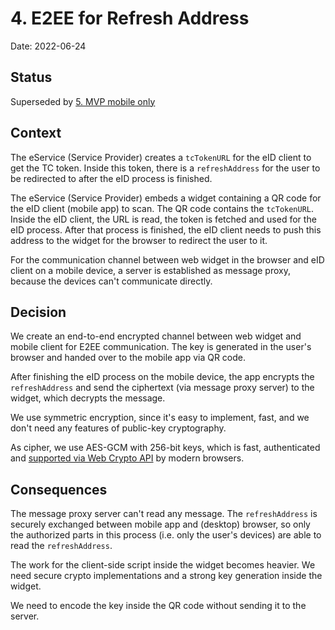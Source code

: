 # 4. E2EE for Refresh Address

Date: 2022-06-24

## Status

Superseded by [5. MVP mobile only](0005-mvp-mobile-only.md)

## Context

The eService (Service Provider) creates a `tcTokenURL` for the eID client to get the TC token. Inside this token, there is a `refreshAddress` for the user to be redirected to after the eID process is finished.

The eService (Service Provider) embeds a widget containing a QR code for the eID client (mobile app) to scan. The QR code contains the `tcTokenURL`. Inside the eID client, the URL is read, the token is fetched and used for the eID process. After that process is finished, the eID client needs to push this address to the widget for the browser to redirect the user to it.

For the communication channel between web widget in the browser and eID client on a mobile device, a server is established as message proxy, because the devices can't communicate directly.

## Decision

We create an end-to-end encrypted channel between web widget and mobile client for E2EE communication. The key is generated in the user's browser and handed over to the mobile app via QR code.

After finishing the eID process on the mobile device, the app encrypts the `refreshAddress` and send the ciphertext (via message proxy server) to the widget, which decrypts the message.

We use symmetric encryption, since it's easy to implement, fast, and we don't need any features of public-key cryptography.

As cipher, we use AES-GCM with 256-bit keys, which is fast, authenticated and [supported via Web Crypto API](https://developer.mozilla.org/en-US/docs/Web/API/SubtleCrypto) by modern browsers.

## Consequences

The message proxy server can't read any message. The `refreshAddress` is securely exchanged between mobile app and (desktop) browser, so only the authorized parts in this process (i.e. only the user's devices) are able to read the `refreshAddress`.

The work for the client-side script inside the widget becomes heavier. We need secure crypto implementations and a strong key generation inside the widget.

We need to encode the key inside the QR code without sending it to the server.
